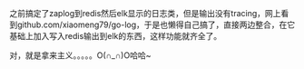 
之前搞定了zaplog到redis然后elk显示的日志类，但是输出没有tracing，网上看到github.com/xiaomeng79/go-log，于是也懒得自己搞了，直接两边整合，在它基础上加入写入redis输出到elk的东西，这样功能就齐全了。

对，就是拿来主义。。。。。O(∩_∩)O哈哈~
